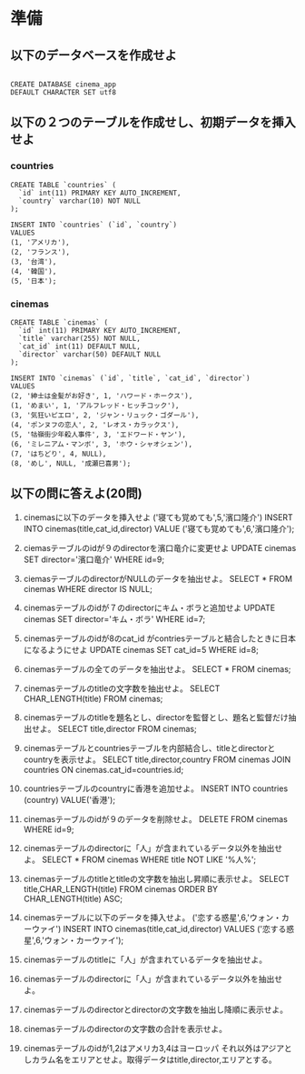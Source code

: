 # 準備

## 以下のデータベースを作成せよ

```

CREATE DATABASE cinema_app
DEFAULT CHARACTER SET utf8
```

## 以下の２つのテーブルを作成せし、初期データを挿入せよ

### countries

```
CREATE TABLE `countries` (
  `id` int(11) PRIMARY KEY AUTO_INCREMENT,
  `country` varchar(10) NOT NULL
);

INSERT INTO `countries` (`id`, `country`)
VALUES
(1, 'アメリカ'),
(2, 'フランス'),
(3, '台湾'),
(4, '韓国'),
(5, '日本');
```

### cinemas

```
CREATE TABLE `cinemas` (
  `id` int(11) PRIMARY KEY AUTO_INCREMENT,
  `title` varchar(255) NOT NULL,
  `cat_id` int(11) DEFAULT NULL,
  `director` varchar(50) DEFAULT NULL
);

INSERT INTO `cinemas` (`id`, `title`, `cat_id`, `director`)
VALUES
(2, '紳士は金髪がお好き', 1, 'ハワード・ホークス'),
(1, 'めまい', 1, 'アルフレッド・ヒッチコック'),
(3, '気狂いピエロ', 2, 'ジャン・リュック・ゴダール'),
(4, 'ポンヌフの恋人', 2, 'レオス・カラックス'),
(5, '牯嶺街少年殺人事件', 3, 'エドワード・ヤン'),
(6, 'ミレニアム・マンボ', 3, 'ホウ・シャオシェン'),
(7, 'はちどり', 4, NULL),
(8, 'めし', NULL, '成瀬巳喜男');

```

## 以下の問に答えよ(20問)

1. cinemasに以下のデータを挿入せよ
  ('寝ても覚めても',5,'濱口隆介')
INSERT INTO cinemas(title,cat\_id,director)
VALUE
('寝ても覚めても',6,'濱口隆介');

1. ciemasテーブルのidが９のdirectorを濱口竜介に変更せよ
UPDATE cinemas SET
director='濱口竜介'
WHERE id=9;

1. ciemasテーブルのdirectorがNULLのデータを抽出せよ。
SELECT * FROM cinemas
WHERE director IS NULL;

1. cinemasテーブルのidが７のdirectorにキム・ボラと追加せよ
UPDATE cinemas SET
director='キム・ボラ'
WHERE id=7;

1. cinemasテーブルのidが8のcat\_id がcontriesテーブルと結合したときに日本になるようにせよ
UPDATE cinemas SET
cat\_id=5
WHERE id=8;

1. cinemasテーブルの全てのデータを抽出せよ。
SELECT * FROM cinemas;

1. cinemasテーブルのtitleの文字数を抽出せよ。
SELECT CHAR\_LENGTH(title) FROM cinemas;

1. cinemasテーブルのtitleを題名とし、directorを監督とし、題名と監督だけ抽出せよ。
SELECT title,director FROM cinemas;

1. cinemasテーブルとcountriesテーブルを内部結合し、titleとdirectorとcountryを表示せよ。
SELECT
title,director,country
FROM cinemas
JOIN countries
ON cinemas.cat\_id=countries.id;

1. countriesテーブルのcountryに香港を追加せよ。
INSERT INTO countries (country)
VALUE('香港');

1. cinemasテーブルのidが９のデータを削除せよ。
DELETE FROM cinemas WHERE id=9;

1. cinemasテーブルのdirectorに「人」が含まれているデータ以外を抽出せよ。
SELECT * FROM cinemas
WHERE title NOT LIKE '%人%';

1. cinemasテーブルのtitleとtitleの文字数を抽出し昇順に表示せよ。
SELECT title,CHAR_LENGTH(title)
FROM cinemas
ORDER BY CHAR_LENGTH(title) ASC;

1. cinemasテーブルに以下のデータを挿入せよ。
('恋する惑星',6,'ウォン・カーウァイ')
INSERT INTO cinemas(title,cat_id,director)
VALUES
('恋する惑星',6,'ウォン・カーウァイ');
1. cinemasテーブルのtitleに「人」が含まれているデータを抽出せよ。

1. cinemasテーブルのdirectorに「人」が含まれているデータ以外を抽出せよ。

1. cinemasテーブルのdirectorとdirectorの文字数を抽出し降順に表示せよ。

1. cinemasテーブルのdirectorの文字数の合計を表示せよ。

1. cinemasテーブルのidが1,2はアメリカ3,4はヨーロッパ それ以外はアジアとしカラム名をエリアとせよ。取得データはtitle,director,エリアとする。
